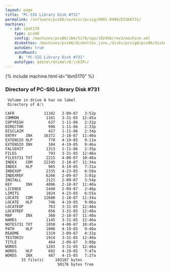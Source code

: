 ```yaml
---
layout: page
title: "PC-SIG Library Disk #731"
permalink: /software/pcx86/sw/misc/pcsig/0001-0999/DISK0731/
machines:
  - id: ibm5170
    type: pcx86
    config: /machines/pcx86/ibm/5170/cga/1024kb/rev3/machine.xml
    diskettes: /machines/pcx86/diskettes.json,/disks/pcsig0/pcx86/diskettes.json
    autoGen: true
    autoMount:
      B: "PC-SIG Library Disk #731"
    autoType: $date\r$time\rB:\rDIR\r
---
```


{% include machine.html id="ibm5170" %}

### Directory of PC-SIG Library Disk #731

     Volume in drive A has no label
     Directory of A:\

    CAFR             11342   2-09-87   3:52p
    COMMON            1161   3-31-85  12:45a
    COPYRIGH           637   1-11-86   2:32p
    DIRECTOR           996   1-11-86   2:33p
    DISCLAIM           427   1-11-86   2:34p
    ENTRY    INX     16372   2-18-87  11:40a
    EXTENSIO HLP       770   4-19-85   9:13a
    EXTENSIO INX       104   4-19-85   9:46a
    FALSEHIT          1313   1-11-86   2:35p
    FILES              793   3-31-85  12:46a
    FILES731 TXT      2215   4-08-87  10:48a
    INDEX    COM     22245   2-18-87  11:34a
    INDEX    HLP       965   4-19-85   7:31a
    INDEXOP           2335   4-23-85   6:50a
    INDEXREF          6266   2-09-87   3:01p
    INSTALL           2121   2-09-87   3:54p
    KEY      INX      4096   2-18-87  11:40a
    LICENSE           2440   2-09-87   2:46p
    LIMITS            1024   4-23-85   6:55a
    LOCATE   COM     12680   2-18-87  11:34a
    LOCATE   HLP       746   4-19-85   9:06a
    LOCATEOP           763   3-31-85  12:48a
    LOCATREF           856   3-31-85  12:48a
    MAP      INX       360   2-18-87  11:40a
    NAMES             1145   3-31-85  12:46a
    NOTES731 TXT      1850   4-08-87  10:45a
    PATH     HLP      1006   4-19-85   9:40a
    README            1319   2-09-87   4:32p
    TESTDRIV          1914   3-31-85  12:49a
    TITLE              464   2-09-87   3:08p
    WORDS             1283   3-31-85  12:46a
    WORDS    HLP       692   4-19-85   7:47a
    WORDS    INX       487   4-15-85   7:27a
           33 file(s)     103187 bytes
                           50176 bytes free

